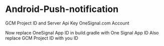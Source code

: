# Android-Push-notification

GCM Project ID and Server Api Key
OneSignal.com Account

Now replace OneSignal App ID  in build.gradle with One Signal App ID
 Also replace GCM Project ID with you ID
